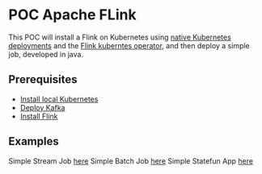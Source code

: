 # POC Apache FLink

This POC will install a Flink on Kubernetes using 
[native Kubernetes deployments](https://nightlies.apache.org/flink/flink-docs-master/docs/deployment/resource-providers/native_kubernetes/)
and the [Flink kuberntes operator](https://nightlies.apache.org/flink/flink-kubernetes-operator-docs-main/docs/concepts/overview/), 
and then deploy a simple job, developed in java.

## Prerequisites

* [Install local Kubernetes](doc/00_SETUP_LOCAL_K8S.md)
* [Deploy Kafka](doc/01_DEPLOY_KAFKA.md)
* [Install Flink](doc/01_DEPLOY_KAFKA.md)

## Examples

Simple Stream Job [here](simple-stream-job/README.md)
Simple Batch Job [here](simple-batch-job/README.md)
Simple Statefun App [here](simple-statefun-app/README.md)


